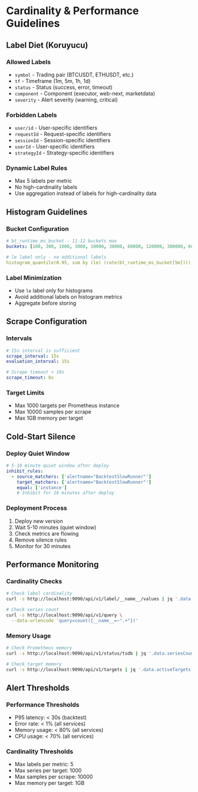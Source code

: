 # Cardinality & Performance Guidelines

## Label Diet (Koruyucu)

### Allowed Labels
- `symbol` - Trading pair (BTCUSDT, ETHUSDT, etc.)
- `tf` - Timeframe (1m, 5m, 1h, 1d)
- `status` - Status (success, error, timeout)
- `component` - Component (executor, web-next, marketdata)
- `severity` - Alert severity (warning, critical)

### Forbidden Labels
- `user/id` - User-specific identifiers
- `requestId` - Request-specific identifiers
- `sessionId` - Session-specific identifiers
- `userId` - User-specific identifiers
- `strategyId` - Strategy-specific identifiers

### Dynamic Label Rules
- Max 5 labels per metric
- No high-cardinality labels
- Use aggregation instead of labels for high-cardinality data

## Histogram Guidelines

### Bucket Configuration
```yaml
# bt_runtime_ms_bucket - 11-12 buckets max
buckets: [100, 300, 1000, 3000, 10000, 30000, 60000, 120000, 300000, 600000, 1200000]

# le label only - no additional labels
histogram_quantile(0.95, sum by (le) (rate(bt_runtime_ms_bucket[5m])))
```

### Label Minimization
- Use `le` label only for histograms
- Avoid additional labels on histogram metrics
- Aggregate before storing

## Scrape Configuration

### Intervals
```yaml
# 15s interval is sufficient
scrape_interval: 15s
evaluation_interval: 15s

# Scrape timeout < 10s
scrape_timeout: 8s
```

### Target Limits
- Max 1000 targets per Prometheus instance
- Max 10000 samples per scrape
- Max 1GB memory per target

## Cold-Start Silence

### Deploy Quiet Window
```yaml
# 5-10 minute quiet window after deploy
inhibit_rules:
  - source_matchers: ['alertname="BacktestSlowRunner"']
    target_matchers: ['alertname="BacktestSlowRunner"']
    equal: ['instance']
    # Inhibit for 10 minutes after deploy
```

### Deployment Process
1. Deploy new version
2. Wait 5-10 minutes (quiet window)
3. Check metrics are flowing
4. Remove silence rules
5. Monitor for 30 minutes

## Performance Monitoring

### Cardinality Checks
```bash
# Check label cardinality
curl -s http://localhost:9090/api/v1/label/__name__/values | jq '.data | length'

# Check series count
curl -s http://localhost:9090/api/v1/query \
  --data-urlencode 'query=count({__name__=~".+"})'
```

### Memory Usage
```bash
# Check Prometheus memory
curl -s http://localhost:9090/api/v1/status/tsdb | jq '.data.seriesCountByMetricName'

# Check target memory
curl -s http://localhost:9090/api/v1/targets | jq '.data.activeTargets[] | {job: .labels.job, memory: .memory}'
```

## Alert Thresholds

### Performance Thresholds
- P95 latency: < 30s (backtest)
- Error rate: < 1% (all services)
- Memory usage: < 80% (all services)
- CPU usage: < 70% (all services)

### Cardinality Thresholds
- Max labels per metric: 5
- Max series per target: 1000
- Max samples per scrape: 10000
- Max memory per target: 1GB
